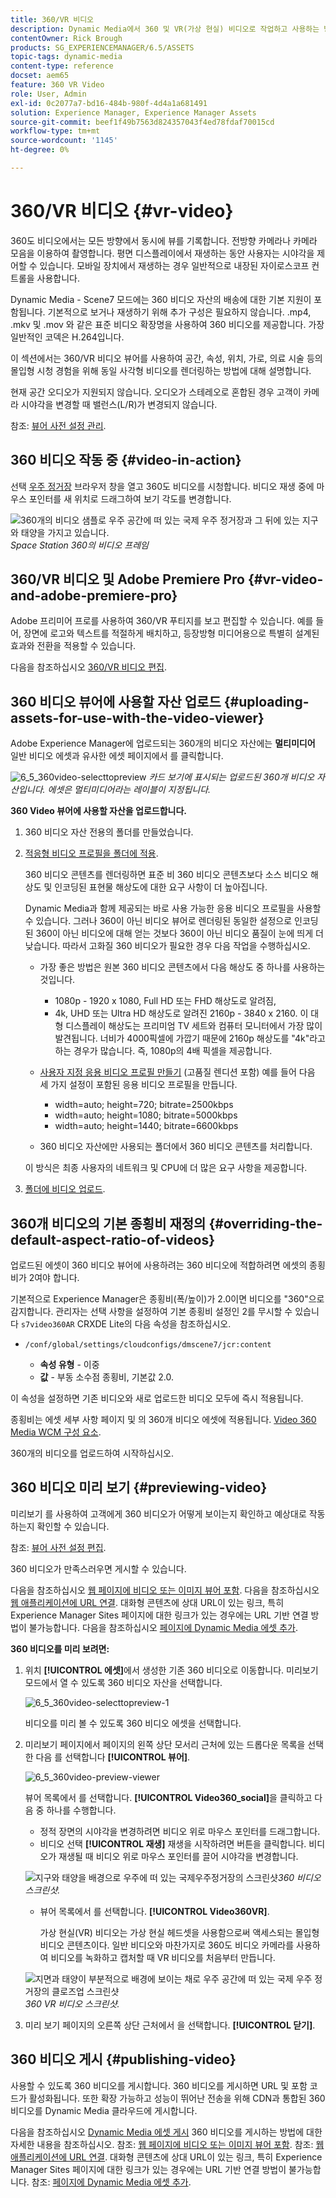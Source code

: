 ```yaml
---
title: 360/VR 비디오
description: Dynamic Media에서 360 및 VR(가상 현실) 비디오로 작업하고 사용하는 방법을 알아봅니다.
contentOwner: Rick Brough
products: SG_EXPERIENCEMANAGER/6.5/ASSETS
topic-tags: dynamic-media
content-type: reference
docset: aem65
feature: 360 VR Video
role: User, Admin
exl-id: 0c2077a7-bd16-484b-980f-4d4a1a681491
solution: Experience Manager, Experience Manager Assets
source-git-commit: beef1f49b7563d824357043f4ed78fdaf70015cd
workflow-type: tm+mt
source-wordcount: '1145'
ht-degree: 0%

---
```


# 360/VR 비디오 {#vr-video}

360도 비디오에서는 모든 방향에서 동시에 뷰를 기록합니다. 전방향 카메라나 카메라 모음을 이용하여 촬영합니다. 평면 디스플레이에서 재생하는 동안 사용자는 시야각을 제어할 수 있습니다. 모바일 장치에서 재생하는 경우 일반적으로 내장된 자이로스코프 컨트롤을 사용합니다.

Dynamic Media - Scene7 모드에는 360 비디오 자산의 배송에 대한 기본 지원이 포함됩니다. 기본적으로 보거나 재생하기 위해 추가 구성은 필요하지 않습니다. .mp4, .mkv 및 .mov 와 같은 표준 비디오 확장명을 사용하여 360 비디오를 제공합니다. 가장 일반적인 코덱은 H.264입니다.

이 섹션에서는 360/VR 비디오 뷰어를 사용하여 공간, 속성, 위치, 가로, 의료 시술 등의 몰입형 시청 경험을 위해 동일 사각형 비디오를 렌더링하는 방법에 대해 설명합니다.

현재 공간 오디오가 지원되지 않습니다. 오디오가 스테레오로 혼합된 경우 고객이 카메라 시야각을 변경할 때 밸런스(L/R)가 변경되지 않습니다.

참조: [뷰어 사전 설정 관리](/help/assets/managing-viewer-presets.md).

## 360 비디오 작동 중 {#video-in-action}

선택 [우주 정거장](https://s7d1.scene7.com/s7viewers/html5/Video360Viewer.html?asset=Viewers/space_station_360-AVS) 브라우저 창을 열고 360도 비디오를 시청합니다. 비디오 재생 중에 마우스 포인터를 새 위치로 드래그하여 보기 각도를 변경합니다.

![360개의 비디오 샘플로 우주 공간에 떠 있는 국제 우주 정거장과 그 뒤에 있는 지구와 태양을 가지고 있습니다.](assets/6_5_360videoiss_simplified.png)
*Space Station 360의 비디오 프레임*

## 360/VR 비디오 및 Adobe Premiere Pro {#vr-video-and-adobe-premiere-pro}

Adobe 프리미어 프로를 사용하여 360/VR 푸티지를 보고 편집할 수 있습니다. 예를 들어, 장면에 로고와 텍스트를 적절하게 배치하고, 등장방형 미디어용으로 특별히 설계된 효과와 전환을 적용할 수 있습니다.

다음을 참조하십시오 [360/VR 비디오 편집](https://helpx.adobe.com/premiere-pro/how-to/edit-360-vr-video.html).

## 360 비디오 뷰어에 사용할 자산 업로드 {#uploading-assets-for-use-with-the-video-viewer}

Adobe Experience Manager에 업로드되는 360개의 비디오 자산에는 **멀티미디어** 일반 비디오 에셋과 유사한 에셋 페이지에서 를 클릭합니다.

![6_5_360video-selecttopreview](assets/6_5_360video-selecttopreview.png)
*카드 보기에 표시되는 업로드된 360개 비디오 자산입니다. 에셋은 멀티미디어라는 레이블이 지정됩니다.*

**360 Video 뷰어에 사용할 자산을 업로드합니다.**

1. 360 비디오 자산 전용의 폴더를 만들었습니다.
1. [적응형 비디오 프로필을 폴더에 적용](/help/assets/video-profiles.md#applying-a-video-profile-to-folders).

   360 비디오 콘텐츠를 렌더링하면 표준 비 360 비디오 콘텐츠보다 소스 비디오 해상도 및 인코딩된 표현물 해상도에 대한 요구 사항이 더 높아집니다.

   Dynamic Media과 함께 제공되는 바로 사용 가능한 응용 비디오 프로필을 사용할 수 있습니다. 그러나 360이 아닌 비디오 뷰어로 렌더링된 동일한 설정으로 인코딩된 360이 아닌 비디오에 대해 얻는 것보다 360이 아닌 비디오 품질이 눈에 띄게 더 낮습니다. 따라서 고화질 360 비디오가 필요한 경우 다음 작업을 수행하십시오.

   * 가장 좋은 방법은 원본 360 비디오 콘텐츠에서 다음 해상도 중 하나를 사용하는 것입니다.

      * 1080p - 1920 x 1080, Full HD 또는 FHD 해상도로 알려짐,
      * 4k, UHD 또는 Ultra HD 해상도로 알려진 2160p - 3840 x 2160. 이 대형 디스플레이 해상도는 프리미엄 TV 세트와 컴퓨터 모니터에서 가장 많이 발견됩니다. 너비가 4000픽셀에 가깝기 때문에 2160p 해상도를 &quot;4k&quot;라고 하는 경우가 많습니다. 즉, 1080p의 4배 픽셀을 제공합니다.

   * [사용자 지정 응용 비디오 프로필 만들기](/help/assets/video-profiles.md#creating-a-video-encoding-profile-for-adaptive-streaming) (고품질 렌디션 포함) 예를 들어 다음 세 가지 설정이 포함된 응용 비디오 프로필을 만듭니다.

      * width=auto; height=720; bitrate=2500kbps
      * width=auto; height=1080; bitrate=5000kbps
      * width=auto; height=1440; bitrate=6600kbps

   * 360 비디오 자산에만 사용되는 폴더에서 360 비디오 콘텐츠를 처리합니다.

   이 방식은 최종 사용자의 네트워크 및 CPU에 더 많은 요구 사항을 제공합니다.

1. [폴더에 비디오 업로드](/help/assets/managing-video-assets.md#upload-and-preview-video-assets).

## 360개 비디오의 기본 종횡비 재정의  {#overriding-the-default-aspect-ratio-of-videos}

업로드된 에셋이 360 비디오 뷰어에 사용하려는 360 비디오에 적합하려면 에셋의 종횡비가 2여야 합니다.

기본적으로 Experience Manager은 종횡비(폭/높이)가 2.0이면 비디오를 &quot;360&quot;으로 감지합니다. 관리자는 선택 사항을 설정하여 기본 종횡비 설정인 2를 무시할 수 있습니다 `s7video360AR` CRXDE Lite의 다음 속성을 참조하십시오.

* `/conf/global/settings/cloudconfigs/dmscene7/jcr:content`

   * **속성 유형** - 이중
   * **값** - 부동 소수점 종횡비, 기본값 2.0.

이 속성을 설정하면 기존 비디오와 새로 업로드한 비디오 모두에 즉시 적용됩니다.

종횡비는 에셋 세부 사항 페이지 및 의 360개 비디오 에셋에 적용됩니다. [Video 360 Media WCM 구성 요소](/help/assets/adding-dynamic-media-assets-to-pages.md#dynamic-media-components).

360개의 비디오를 업로드하여 시작하십시오.

## 360 비디오 미리 보기 {#previewing-video}

미리보기 를 사용하여 고객에게 360 비디오가 어떻게 보이는지 확인하고 예상대로 작동하는지 확인할 수 있습니다.

참조: [뷰어 사전 설정 편집](/help/assets/managing-viewer-presets.md#editing-viewer-presets).

360 비디오가 만족스러우면 게시할 수 있습니다.

다음을 참조하십시오 [웹 페이지에 비디오 또는 이미지 뷰어 포함](/help/assets/embed-code.md).
다음을 참조하십시오 [웹 애플리케이션에 URL 연결](/help/assets/linking-urls-to-yourwebapplication.md). 대화형 콘텐츠에 상대 URL이 있는 링크, 특히 Experience Manager Sites 페이지에 대한 링크가 있는 경우에는 URL 기반 연결 방법이 불가능합니다.
다음을 참조하십시오 [페이지에 Dynamic Media 에셋 추가](/help/assets/adding-dynamic-media-assets-to-pages.md).

**360 비디오를 미리 보려면:**

1. 위치 **[!UICONTROL 에셋]**&#x200B;에서 생성한 기존 360 비디오로 이동합니다. 미리보기 모드에서 열 수 있도록 360 비디오 자산을 선택합니다.

   ![6_5_360video-selecttopreview-1](assets/6_5_360video-selecttopreview-1.png)

   비디오를 미리 볼 수 있도록 360 비디오 에셋을 선택합니다.

1. 미리보기 페이지에서 페이지의 왼쪽 상단 모서리 근처에 있는 드롭다운 목록을 선택한 다음 를 선택합니다 **[!UICONTROL 뷰어]**.

   ![6_5_360video-preview-viewer](assets/6_5_360video-preview-viewers.png)

   뷰어 목록에서 를 선택합니다. **[!UICONTROL Video360_social]**&#x200B;을 클릭하고 다음 중 하나를 수행합니다.

   * 정적 장면의 시야각을 변경하려면 비디오 위로 마우스 포인터를 드래그합니다.
   * 비디오 선택 **[!UICONTROL 재생]** 재생을 시작하려면 버튼을 클릭합니다. 비디오가 재생될 때 비디오 위로 마우스 포인터를 끌어 시야각을 변경합니다.

   ![지구와 태양을 배경으로 우주에 떠 있는 국제우주정거장의 스크린샷&#x200B;](assets/6_5_360video-preview-video360-social.png)*360 비디오 스크린샷.*

   * 뷰어 목록에서 를 선택합니다. **[!UICONTROL Video360VR]**.

     가상 현실(VR) 비디오는 가상 현실 헤드셋을 사용함으로써 액세스되는 몰입형 비디오 콘텐츠이다. 일반 비디오와 마찬가지로 360도 비디오 카메라를 사용하여 비디오를 녹화하고 캡처할 때 VR 비디오를 처음부터 만듭니다.

   ![지면과 태양이 부분적으로 배경에 보이는 채로 우주 공간에 떠 있는 국제 우주 정거장의 클로즈업 스크린샷](assets/6_5_360video-preview-video360vr.png)
   *360 VR 비디오 스크린샷.*

1. 미리 보기 페이지의 오른쪽 상단 근처에서 을 선택합니다. **[!UICONTROL 닫기]**.

## 360 비디오 게시 {#publishing-video}

사용할 수 있도록 360 비디오를 게시합니다. 360 비디오를 게시하면 URL 및 포함 코드가 활성화됩니다. 또한 확장 가능하고 성능이 뛰어난 전송을 위해 CDN과 통합된 360 비디오를 Dynamic Media 클라우드에 게시합니다.

다음을 참조하십시오 [Dynamic Media 에셋 게시](/help/assets/publishing-dynamicmedia-assets.md) 360 비디오를 게시하는 방법에 대한 자세한 내용을 참조하십시오.
참조: [웹 페이지에 비디오 또는 이미지 뷰어 포함](/help/assets/embed-code.md).
참조: [웹 애플리케이션에 URL 연결](/help/assets/linking-urls-to-yourwebapplication.md). 대화형 콘텐츠에 상대 URL이 있는 링크, 특히 Experience Manager Sites 페이지에 대한 링크가 있는 경우에는 URL 기반 연결 방법이 불가능합니다.
참조: [페이지에 Dynamic Media 에셋 추가](/help/assets/adding-dynamic-media-assets-to-pages.md).

